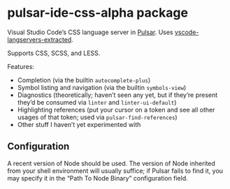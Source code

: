 # pulsar-ide-css-alpha package

Visual Studio Code’s CSS language server in [Pulsar](https://pulsar-edit.dev). Uses [vscode-langservers-extracted](https://www.npmjs.com/package/vscode-langservers-extracted).

Supports CSS, SCSS, and LESS.

Features:

* Completion (via the builtin `autocomplete-plus`)
* Symbol listing and navigation (via the builtin `symbols-view`)
* Diagnostics (theoretically; haven’t seen any yet, but if they’re present they’d be consumed via `linter` and `linter-ui-default`)
* Highlighting references (put your cursor on a token and see all other usages of that token; used via `pulsar-find-references`)
* Other stuff I haven’t yet experimented with

## Configuration

A recent version of Node should be used. The version of Node inherited from your shell environment will usually suffice; if Pulsar fails to find it, you may specify it in the “Path To Node Binary” configuration field.
